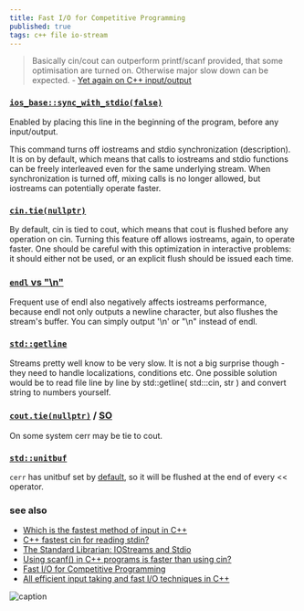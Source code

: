 ```yaml
---
title: Fast I/O for Competitive Programming
published: true
tags: c++ file io-stream
---
```

> Basically cin/cout can outperform printf/scanf provided, that some optimisation are turned on. Otherwise major slow down can be expected. - [Yet again on C++ input/output](http://codeforces.com/blog/entry/5217)

### [`ios_base::sync_with_stdio(false)`](https://en.cppreference.com/w/cpp/io/ios_base/sync_with_stdio)

Enabled by placing this line in the beginning of the program, before any input/output.

This command turns off iostreams and stdio synchronization (description). It is on by default, which means that calls to iostreams and stdio functions can be freely interleaved even for the same underlying stream. When synchronization is turned off, mixing calls is no longer allowed, but iostreams can potentially operate faster.

### [`cin.tie(nullptr)`](https://en.cppreference.com/w/cpp/io/basic_ios/tie)

By default, cin is tied to cout, which means that cout is flushed before any operation on cin. Turning this feature off allows iostreams, again, to operate faster. One should be careful with this optimization in interactive problems: it should either not be used, or an explicit flush should be issued each time.

### [`endl` vs "\n"](https://en.cppreference.com/w/cpp/io/manip/endl)

Frequent use of endl also negatively affects iostreams performance, because endl not only outputs a newline character, but also flushes the stream's buffer. You can simply output '\n' or "\n" instead of endl.

### [`std::getline`](https://stackoverflow.com/a/15036951/51386)

Streams pretty well know to be very slow. It is not a big surprise though - they need to handle localizations, conditions etc. One possible solution would be to read file line by line by std::getline( std:::cin, str ) and convert string to numbers yourself.

### [`cout.tie(nullptr)`](https://en.cppreference.com/w/cpp/io/basic_ios/tie) / [SO](https://stackoverflow.com/questions/6027034/why-cerr-flushes-the-buffer-of-cout)

On some system cerr may be tie to cout.

### [`std::unitbuf`](https://en.cppreference.com/w/cpp/io/manip/unitbuf)

`cerr` has unitbuf set by [default](https://en.cppreference.com/w/cpp/io/manip/unitbuf), so it will be flushed at the end of every << operator.


### see also
- [Which is the fastest method of input in C++](https://stackoverflow.com/a/9747716/51386)
- [C++ fastest cin for reading stdin?](https://stackoverflow.com/questions/15036878/c-fastest-cin-for-reading-stdin/15036951#15036951)
- [The Standard Librarian: IOStreams and Stdio](http://www.drdobbs.com/the-standard-librarian-iostreams-and-std/184401305)
- [Using scanf() in C++ programs is faster than using cin?](https://stackoverflow.com/questions/1042110/using-scanf-in-c-programs-is-faster-than-using-cin)
- [Fast I/O for Competitive Programming](https://www.geeksforgeeks.org/fast-io-for-competitive-programming/)
- [All efficient input taking and fast I/O techniques in C++](https://medium.com/analytics-vidhya/all-efficient-input-taking-and-fast-i-o-techniques-in-c-a-complete-input-output-c-guide-for-3d2e40640e49)

![caption](https://www.cplusplus.com/img/iostream.gif)
